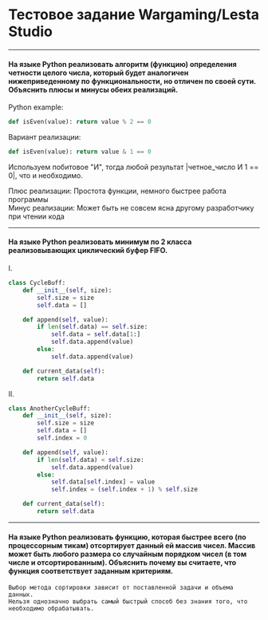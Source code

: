 # Тестовое задание Wargaming/Lesta Studio

---
#### На языке Python реализовать алгоритм (функцию) определения четности целого числа, который будет аналогичен нижеприведенному по функциональности, но отличен по своей сути. Объяснить плюсы и минусы обеих реализаций.

Python example:
```python
def isEven(value): return value % 2 == 0
```

Вариант реализации:
```python
def isEven(value): return value & 1 == 0
```

Используем побитовое "И", тогда любой результат |четное_число И 1 == 0|, что и необходимо.  

Плюс реализации: Простота функции, немного быстрее работа программы  
Минус реализации: Может быть не совсем ясна другому разработчику при чтении кода

---
#### На языке Python реализовать минимум по 2 класса реализовывающих циклический буфер FIFO.
I.  
```python
class CycleBuff:
    def __init__(self, size):
        self.size = size
        self.data = []

    def append(self, value):
        if len(self.data) == self.size:
            self.data = self.data[1:]
            self.data.append(value)
        else:
            self.data.append(value)

    def current_data(self):
        return self.data
```

II.  
```python
class AnotherCycleBuff:
    def __init__(self, size):
        self.size = size
        self.data = []
        self.index = 0

    def append(self, value):
        if len(self.data) < self.size:
            self.data.append(value)
        else:
            self.data[self.index] = value
            self.index = (self.index + 1) % self.size

    def current_data(self):
        return self.data
```

---
#### На языке Python реализовать функцию, которая быстрее всего (по процессорным тикам) отсортирует данный ей массив чисел. Массив может быть любого размера со случайным порядком чисел (в том числе и отсортированным). Объяснить почему вы считаете, что функция соответствует заданным критериям.

```
Выбор метода сортировки зависит от поставленной задачи и объема данных.
Нельзя однозначно выбрать самый быстрый способ без знания того, что необходимо обрабатывать.
```
